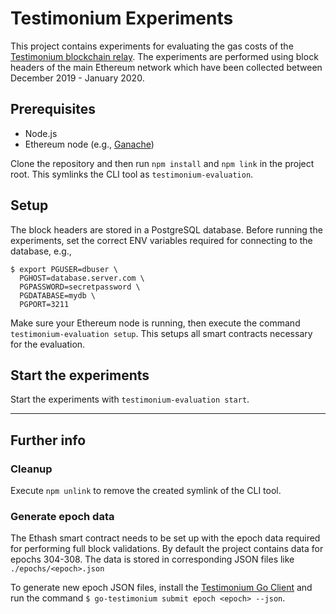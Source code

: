 # Testimonium Experiments
This project contains experiments for evaluating the gas costs of the [Testimonium blockchain relay](https://github.com/pantos-io/testimonium).
The experiments are performed using block headers of the main Ethereum network which have been collected between December 2019 - January 2020.

## Prerequisites
* Node.js
* Ethereum node (e.g., [Ganache](https://www.trufflesuite.com/ganache))

Clone the repository and then run `npm install` and `npm link` in the project root. This symlinks the CLI tool as `testimonium-evaluation`.

## Setup
The block headers are stored in a PostgreSQL database.
Before running the experiments, set the correct ENV variables required for connecting to the database, e.g.,
```shell script
$ export PGUSER=dbuser \
  PGHOST=database.server.com \
  PGPASSWORD=secretpassword \
  PGDATABASE=mydb \
  PGPORT=3211
```
Make sure your Ethereum node is running, then execute the command `testimonium-evaluation setup`.
This setups all smart contracts necessary for the evaluation.

## Start the experiments
Start the experiments with `testimonium-evaluation start`.

---
## Further info
### Cleanup
Execute `npm unlink` to remove the created symlink of the CLI tool. 

### Generate epoch data
The Ethash smart contract needs to be set up with the epoch data required for performing full block validations.
By default the project contains data for epochs 304-308. 
The data is stored in corresponding JSON files like `./epochs/<epoch>.json`

To generate new epoch JSON files, install the [Testimonium Go Client](https://github.com/pantos-io/go-testimonium) 
and run the command `$ go-testimonium submit epoch <epoch> --json`.

